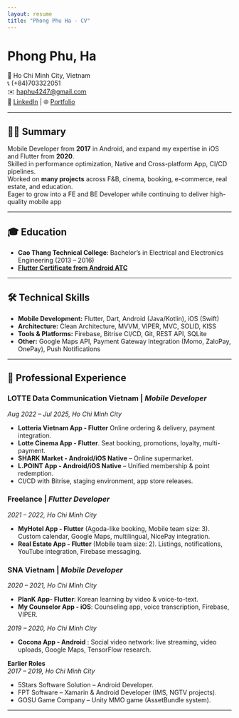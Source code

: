 ```yaml
---
layout: resume
title: "Phong Phu Ha - CV"
---
```


# Phong Phu, Ha

📍 Ho Chi Minh City, Vietnam  
📞 (+84)703322051  
✉️ haphu4247@gmail.com  
🔗 [LinkedIn](https://www.linkedin.com/in/phong-phu-ha-9694b5145) | 🌐 [Portfolio](https://phuhp.web.app)

---

## 👨‍💻 Summary
Mobile Developer from **2017** in Android, and expand my expertise in iOS and Flutter from **2020**.  
Skilled in performance optimization, Native and Cross-platform App, CI/CD pipelines.  
Worked on **many projects** across F&B, cinema, booking, e-commerce, real estate, and education.  
Eager to grow into a FE and BE Developer while continuing to deliver high-quality mobile app

---

## 🎓 Education
- **Cao Thang Technical College**: Bachelor’s in Electrical and Electronics Engineering (2013 – 2016)  
- [**Flutter Certificate from Android ATC**](https://drive.google.com/file/d/1N-HtribnVz-yII20nhelpOL_8N7KMDaK/view?usp=sharing)

---

## 🛠 Technical Skills
- **Mobile Development:** Flutter, Dart, Android (Java/Kotlin), iOS (Swift)  
- **Architecture:** Clean Architecture, MVVM, VIPER, MVC, SOLID, KISS  
- **Tools & Platforms:** Firebase, Bitrise CI/CD, Git, REST API, SQLite
- **Other:** Google Maps API, Payment Gateway Integration (Momo, ZaloPay, OnePay), Push Notifications  

---

## 💼 Professional Experience

### LOTTE Data Communication Vietnam | *Mobile Developer*  
*Aug 2022 – Jul 2025, Ho Chi Minh City*  
- **Lotteria Vietnam App - Flutter** Online ordering & delivery, payment integration.  
- **Lotte Cinema App - Flutter**. Seat booking, promotions, loyalty, multi-payment.
- **SHARK Market - Android/iOS Native** – Online supermarket.
- **L.POINT App - Android/iOS Native** – Unified membership & point redemption.  
- CI/CD with Bitrise, staging environment, app store releases.

### Freelance | *Flutter Developer*  
*2021 – 2022, Ho Chi Minh City*  
- **MyHotel App - Flutter** (Agoda-like booking, Mobile team size: 3). Custom calendar, Google Maps, multilingual, NicePay integration.  
- **Real Estate App - Flutter** (Mobile team size: 2). Listings, notifications, YouTube integration, Firebase messaging.  

### SNA Vietnam | *Mobile Developer*  
*2020 – 2021, Ho Chi Minh City*  
- **PlanK App- Flutter**: Korean learning by video & voice-to-text.  
- **My Counselor App - iOS**: Counseling app, voice transcription, Firebase, VIPER.  

*2019 – 2020, Ho Chi Minh City*  
- **Cocona App - Android** : Social video network: live streaming, video uploads, Google Maps, TensorFlow research.

**Earlier Roles**  
*2017 – 2019, Ho Chi Minh City*
- 5Stars Software Solution – Android Developer.  
- FPT Software – Xamarin & Android Developer (IMS, NGTV projects).  
- GOSU Game Company – Unity MMO game (AssetBundle system).

---




